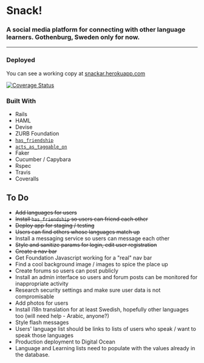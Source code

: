 # Snack!
### A social media platform for connecting with other language learners. Gothenburg, Sweden only for now.
___________

### Deployed
You can see a working copy at [snackar.herokuapp.com](https://snackar.herokuapp.com)

[![Coverage Status](https://coveralls.io/repos/github/AmberWilkie/snack-app/badge.svg?branch=users)](https://coveralls.io/github/AmberWilkie/snack-app?branch=users)

### Built With
- Rails
- HAML
- Devise
- ZURB Foundation
- [`has_friendship`](https://github.com/sungwoncho/has_friendship)
- [`acts_as_taggable_on`](https://github.com/mbleigh/acts-as-taggable-on)
- Faker
- Cucumber / Capybara
- Rspec
- Travis
- Coveralls

## To Do
- ~~Add languages for users~~
- ~~Install `has_friendship` so users can friend each other~~
- ~~Deploy app for staging / testing~~
- ~~Users can find others whose languages match up~~
- Install a messaging service so users can message each other
- ~~Style and sanitize params for login, edit user registration~~
- ~~Create a nav bar~~
- Get Foundation Javascript working for a "real" nav bar
- Find a cool background image / images to spice the place up
- Create forums so users can post publicly
- Install an admin interface so users and forum posts can be monitored for inappropriate activity
- Research security settings and make sure user data is not compromisable
- Add photos for users
- Install i18n translation for at least Swedish, hopefully other languages too (will need help - Arabic, anyone?)
- Style flash messages
- Users' language list should be links to lists of users who speak / want to speak those languages
- Production deployment to Digital Ocean
- Language and Learning lists need to populate with the values already in the database.
